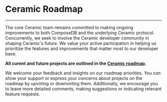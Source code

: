 # **Ceramic Roadmap**
---
The core Ceramic team remains committed to making ongoing improvements
to both ComposeDB and the underlying Ceramic protocol. Concurrently, we seek to involve the Ceramic developer
community in shaping Ceramic's future. We value your active participation in helping us prioritize the features 
and improvements that matter most to our developer base.

**All curent and future projects are outlined in the [Ceramic roadmap](https://github.com/orgs/ceramicstudio/projects/2).**

We welcome your feedback and insights on our roadmap priorities. You can show your support or express your concerns
about projects on the roadmap by upvoting or downvoting them. Additionally, we encourage you to leave more detailed 
comments, making suggestions or indicating relevant feature requests.

